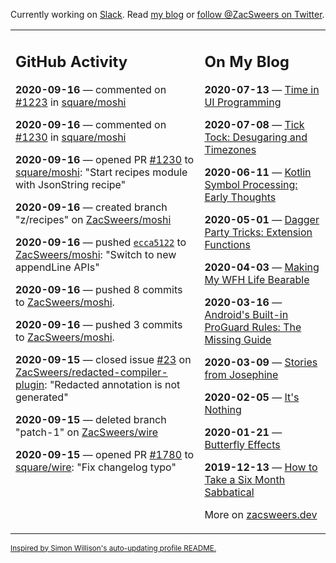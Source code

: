 Currently working on [Slack](https://slack.com/). Read [my blog](https://zacsweers.dev/) or [follow @ZacSweers on Twitter](https://twitter.com/ZacSweers).

<table><tr><td valign="top" width="60%">

## GitHub Activity
<!-- githubActivity starts -->
**2020-09-16** — commented on [#1223](https://github.com/square/moshi/pull/1223#issuecomment-693747688) in [square/moshi](https://api.github.com/repos/square/moshi)

**2020-09-16** — commented on [#1230](https://github.com/square/moshi/pull/1230#issuecomment-693683693) in [square/moshi](https://api.github.com/repos/square/moshi)

**2020-09-16** — opened PR [#1230](https://api.github.com/repos/square/moshi/pulls/1230) to [square/moshi](https://api.github.com/repos/square/moshi): "Start recipes module with JsonString recipe"

**2020-09-16** — created branch "z/recipes" on [ZacSweers/moshi](https://api.github.com/repos/ZacSweers/moshi)

**2020-09-16** — pushed [`ecca5122`](https://github.com/ZacSweers/moshi/commit/ecca5122a0e3471e1c1b6a9f9a9a254b8d2ac992) to [ZacSweers/moshi](https://api.github.com/repos/ZacSweers/moshi): "Switch to new appendLine APIs"

**2020-09-16** — pushed 8 commits to [ZacSweers/moshi](https://api.github.com/repos/ZacSweers/moshi).

**2020-09-16** — pushed 3 commits to [ZacSweers/moshi](https://api.github.com/repos/ZacSweers/moshi).

**2020-09-15** — closed issue [#23](https://api.github.com/repos/ZacSweers/redacted-compiler-plugin/issues/23) on [ZacSweers/redacted-compiler-plugin](https://api.github.com/repos/ZacSweers/redacted-compiler-plugin): "Redacted annotation is not generated"

**2020-09-15** — deleted branch "patch-1" on [ZacSweers/wire](https://api.github.com/repos/ZacSweers/wire)

**2020-09-15** — opened PR [#1780](https://api.github.com/repos/square/wire/pulls/1780) to [square/wire](https://api.github.com/repos/square/wire): "Fix changelog typo"
<!-- githubActivity ends -->
</td><td valign="top" width="40%">

## On My Blog
<!-- blog starts -->
**2020-07-13** — [Time in UI Programming](https://www.zacsweers.dev/time-in-ui/)

**2020-07-08** — [Tick Tock: Desugaring and Timezones](https://www.zacsweers.dev/ticktock-desugaring-timezones/)

**2020-06-11** — [Kotlin Symbol Processing: Early Thoughts](https://www.zacsweers.dev/kotlin-symbol-processor-early-thoughts/)

**2020-05-01** — [Dagger Party Tricks: Extension Functions](https://www.zacsweers.dev/dagger-party-tricks-extension-functions/)

**2020-04-03** — [Making My WFH Life Bearable](https://www.zacsweers.dev/making-wfh-life-bearable/)

**2020-03-16** — [Android's Built-in ProGuard Rules: The Missing Guide](https://www.zacsweers.dev/android-proguard-rules/)

**2020-03-09** — [Stories from Josephine](https://www.zacsweers.dev/stories-from-josephine/)

**2020-02-05** — [It's Nothing](https://www.zacsweers.dev/its-nothing/)

**2020-01-21** — [Butterfly Effects](https://www.zacsweers.dev/butterfly-effects/)

**2019-12-13** — [How to Take a Six Month Sabbatical](https://www.zacsweers.dev/how-to-take-a-six-month-sabbatical/)
<!-- blog ends -->
More on [zacsweers.dev](https://zacsweers.dev/)
</td></tr></table>

<sub><a href="https://simonwillison.net/2020/Jul/10/self-updating-profile-readme/">Inspired by Simon Willison's auto-updating profile README.</a></sub>